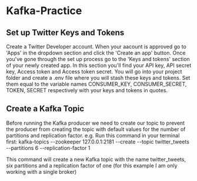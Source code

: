 # Kafka-Practice

## Set up Twitter Keys and Tokens
Create a Twitter Developer account. When your aacount is approved go to 'Apps' in the dropdown section and click the 'Create an app' button. Once you've gone through the set up process go to the 'Keys and tokens' section of your newly created app. In this section you'll find your API key, API secret key, Access token and Access token secret. You will go into your project folder and create a .env file where you will stash these keys and tokens. Set them equal to the variable names CONSUMER_KEY, CONSUMER_SECRET, TOKEN, SECRET respectively with your keys and tokens in quotes. 

## Create a Kafka Topic
Before running the Kafka producer we need to create our topic to prevent the producer from creating the topic with default values for the number of partitions and replication factor. e.g. Run this command in your terminal first: 
kafka-topics --zookeeper 127.0.0.1:2181 --create --topic twitter_tweets --partitions 6 --replication-factor 1

This command will create a new Kafka topic with the name twitter_tweets, six partitions and a replication factor of one (for this example I am only working with a single broker)
